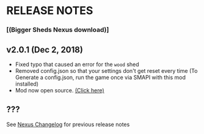 # RELEASE NOTES
### [(Bigger Sheds Nexus download)]

## v2.0.1 (Dec 2, 2018)
- Fixed typo that caused an error for the ```wood``` shed
- Removed config.json so that your settings don't get reset every time (To Generate a config.json, run the game once via SMAPI with this mod installed)
- Mod now open source. [(Click here)](https://github.com/JessebotX/StardewMods/tree/master/ContentPatcherMods/BiggerSheds)

## ???
See [Nexus Changelog](https://www.nexusmods.com/stardewvalley/mods/2816?tab=description) for previous release notes